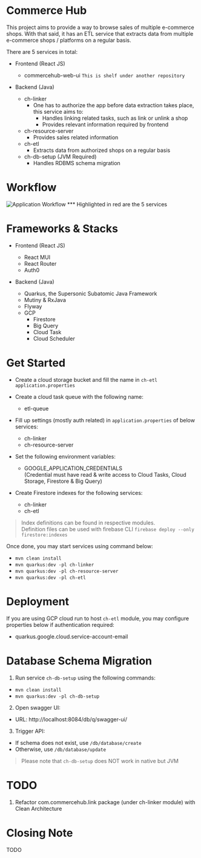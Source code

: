 # Commerce Hub

This project aims to provide a way to browse sales of multiple e-commerce shops.
With that said, it has an ETL service that extracts data from 
multiple e-commerce shops / platforms on a regular basis.

There are 5 services in total:
- Frontend (React JS)
    - commercehub-web-ui `This is shelf under another repository`


- Backend (Java)
    - ch-linker
        - One has to authorize the app before data extraction takes place, this service aims to:
            - Handles linking related tasks, such as link or unlink a shop
            - Provides relevant information required by frontend
    - ch-resource-server
        - Provides sales related information
    - ch-etl
        - Extracts data from authorized shops on a regular basis
    - ch-db-setup (JVM Required)
        - Handles RDBMS schema migration

# Workflow

![Application Workflow](https://user-images.githubusercontent.com/6287166/173289489-52db7042-9d76-40dc-af85-2d4ea9abe38c.png)
*** Highlighted in red are the 5 services

# Frameworks & Stacks

- Frontend (React JS)
    - React MUI
    - React Router
    - Auth0


- Backend (Java)
    - Quarkus, the Supersonic Subatomic Java Framework
    - Mutiny & RxJava
    - Flyway
    - GCP
        - Firestore
        - Big Query
        - Cloud Task
        - Cloud Scheduler

# Get Started
- Create a cloud storage bucket and fill the name in `ch-etl` `application.properties`


- Create a cloud task queue with the following name:
    - etl-queue


- Fill up settings (mostly auth related) in `application.properties` of below services:
    - ch-linker
    - ch-resource-server


- Set the following environment variables:
    - GOOGLE_APPLICATION_CREDENTIALS<br/>
      (Credential must have read & write access to Cloud Tasks, Cloud Storage, Firestore & Big Query)


- Create Firestore indexes for the following services:
    - ch-linker
    - ch-etl

> Index definitions can be found in respective modules.<br/>
> Definition files can be used with firebase CLI ``` firebase deploy --only firestore:indexes ```

Once done, you may start services using command below:
- ``` mvn clean install ```
- ``` mvn quarkus:dev -pl ch-linker ```
- ``` mvn quarkus:dev -pl ch-resource-server ```
- ``` mvn quarkus:dev -pl ch-etl ```

# Deployment
If you are using GCP cloud run to host `ch-etl` module, you may configure properties below if authentication required:
  - quarkus.google.cloud.service-account-email

# Database Schema Migration
1. Run service `ch-db-setup` using the following commands:
- ``` mvn clean install ```
- ``` mvn quarkus:dev -pl ch-db-setup ```

2. Open swagger UI:
- URL: http://localhost:8084/db/q/swagger-ui/

3. Trigger API:
- If schema does not exist, use `/db/database/create`
- Otherwise, use `/db/database/update`

> Please note that `ch-db-setup` does NOT work in native but JVM

# TODO
1. Refactor com.commercehub.link package (under ch-linker module) with Clean Architecture

# Closing Note
TODO
